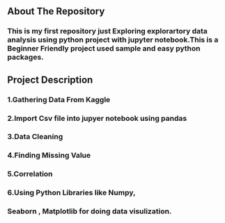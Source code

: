 ## **About The Repository**
### This is my first repository just Exploring explorartory data analysis using python project with jupyter notebook.This is a Beginner Friendly project used sample and easy python packages.

## **Project Description**
### 1.Gathering Data From Kaggle
### 2.Import Csv file into jupyer notebook using pandas
### 3.Data Cleaning
### 4.Finding Missing Value
### 5.Correlation
### 6.Using Python Libraries like Numpy,
 ### Seaborn , Matplotlib for doing data visulization.